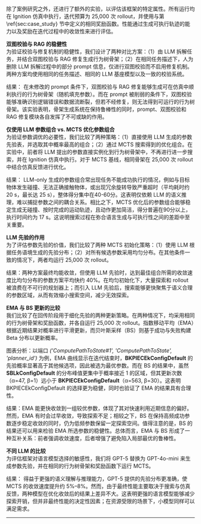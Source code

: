 
除了案例研究之外，还进行了额外的实验，以评估该框架的特定属性。所有运行均在 Ignition 仿真中执行，迭代预算为 25,000 次 rollout，并使用与第 \ref{sec:case_study} 节中定义的相同奖励函数。性能通过生成可执行轨迹的能力以及奖励在迭代过程中的收敛性来进行评估。

**双图校验与 RAG 的稳健性**  
为验证校验与修复机制的稳健性，我们设计了两种对比方案：（1）由 LLM 拆解任务，并结合双图校验与 RAG 修复生成行为树骨架；（2）在相同任务描述下，人为删除 LLM 拆解过程中的部分 prompt 信息，仅进行双图校验而不启用修复机制。两种方案均使用相同的任务描述、相同的 LLM 基座模型以及一致的校验系统。

结果： 在未修改的 prompt 条件下，双图校验与 RAG 修复能够生成可在仿真中顺利执行的行为树骨架（随机填充参数）。而在 prompt 被削弱的条件下，双图校验能够准确识别逻辑错误和数据流断裂，但若不经修复，则无法得到可运行的行为树骨架。该实验表明，骨架生成系统在保持鲁棒性的同时，prompt、双图校验和 RAG 修复模块各自发挥了不可或缺的作用。

**仅使用 LLM 参数组合 vs. MCTS 优化参数组合**  
为验证参数调优的必要性，我们比较了两种策略：（1）直接使用 LLM 生成的参数先验表，并选取其中概率最高的组合；（2）通过 MCTS 搜索得到的优化组合。在实验中，前者将 LLM 提出的参数直接实例化到行为树骨架中，不再进行进一步搜索，并在 Ignition 仿真中执行。对于 MCTS 基线，相同骨架在 25,000 次 rollout 中结合仿真反馈进行优化。

结果： LLM-only 生成的参数组合常出现任务不能成功执行的情况，例如与目标物体发生碰撞、无法正确接触物体，或出现冗余旋转导致严重超时（平均耗时约 20 s，最长达 25 s），整体得分集中在40-60分。这表明仅依赖 LLM 的语义推理，难以捕捉参数之间的耦合关系。相比之下，MCTS 优化后的参数组合能够稳定生成无碰撞、按时完成的运动轨迹，且动作更加简洁，得分普遍在90分以上，执行时间约为 17 s。这说明搜索过程在弥合语言生成与可执行性之间的差距中至关重要。

**LLM 先验的作用**  
为了评估参数先验的价值，我们比较了两种 MCTS 初始化策略：（1）使用 LLM 根据任务语境生成的先验分布；（2）对所有候选参数采用均匀分布。在其他条件一致的情况下，两者均运行 25,000 次 rollout。

结果：两种方案最终均能收敛，但使用 LLM 先验时，达到最佳组合所需的收敛速度比均匀分布的参数方案平均快约 40%。在均匀初始化下，大量探索和 rollout 被浪费在不可行的规划器上；而引入 LLM 先验后，搜索能够更快聚焦于语义合理的参数区域，从而有效缩小搜索空间，减少无效探索。


**EMA 与 BS 更新的比较**  
我们比较了在回传阶段用于细化先验的两种更新策略。在两种情况下，均采用相同的行为树骨架和奖励函数，并各自运行 25,000 次 rollout。指数移动平均（EMA）根据近期结果对概率进行平滑更新，而贝叶斯采样（BS）则基于成功与失败构建 Beta 分布以更新概率。

图表分析：以端口 _('ComputePathToState#1', 'ComputePathToState', 'planner_id')_ 为例，EMA 曲线显示在迭代结束时，**BKPIECEkConfigDefault** 的先验概率显著高于其他候选项，因此被选为最优参数。而在 BS 的结果中，虽然 **SBLkConfigDefault** 的分布峰值更集中于概率接近 1 的区域，但其更新次数（α=47, β=1）远小于 **BKPIECEkConfigDefault**（α=563, β=30）。这表明 BKPIECEkConfigDefault 的选择更为稳健，同时也验证了 EMA 的结果具有合理性。


结果：EMA 能更快收敛到一组较优参数，体现了其对快速利用近期信息的偏好。然而，EMA 有时会过早收敛，导致探索不足；相较之下，BS 在保持高频成功参数逐步稳定收敛的同时，仍为低频参数保留一定探索空间。值得注意的是，BS 的结果还可以用来检验 EMA 所选参数的稳健性。总体而言，EMA 与 BS 形成了一种互补关系：前者强调收敛速度，后者增强了避免陷入局部最优的鲁棒性。




**不同 LLM 的比较**  
为评估框架对语言模型选择的敏感性，我们将 GPT-5 替换为 GPT-4o-mini 来生成参数先验，并在相同的行为树骨架和奖励函数下运行 MCTS。

结果： 得益于更强的语义理解与推理能力，GPT-5 提供的先验分布更准确，使 MCTS 的收敛速度提升约 5%–8%。然而，由于最终性能主要取决于搜索与仿真反馈，两种模型在优化收敛后的结果上差异不大。这表明更强的语言模型能够减少探索开销，但并非最终性能的决定性因素；在资源受限的场景下，小模型同样可以满足需求。

---
